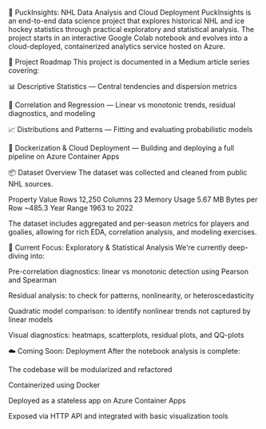🏒 PuckInsights: NHL Data Analysis and Cloud Deployment
PuckInsights is an end-to-end data science project that explores historical NHL and ice hockey statistics through practical exploratory and statistical analysis. The project starts in an interactive Google Colab notebook and evolves into a cloud-deployed, containerized analytics service hosted on Azure.

🚀 Project Roadmap
This project is documented in a Medium article series covering:

📊 Descriptive Statistics — Central tendencies and dispersion metrics

🔗 Correlation and Regression — Linear vs monotonic trends, residual diagnostics, and modeling

📈 Distributions and Patterns — Fitting and evaluating probabilistic models

🐳 Dockerization & Cloud Deployment — Building and deploying a full pipeline on Azure Container Apps

📦 Dataset Overview
The dataset was collected and cleaned from public NHL sources.

Property	Value
Rows	12,250
Columns	23
Memory Usage	5.67 MB
Bytes per Row	~485.3
Year Range	1963 to 2022

The dataset includes aggregated and per-season metrics for players and goalies, allowing for rich EDA, correlation analysis, and modeling exercises.

🧪 Current Focus: Exploratory & Statistical Analysis
We're currently deep-diving into:

Pre-correlation diagnostics: linear vs monotonic detection using Pearson and Spearman

Residual analysis: to check for patterns, nonlinearity, or heteroscedasticity

Quadratic model comparison: to identify nonlinear trends not captured by linear models

Visual diagnostics: heatmaps, scatterplots, residual plots, and QQ-plots

☁️ Coming Soon: Deployment
After the notebook analysis is complete:

The codebase will be modularized and refactored

Containerized using Docker

Deployed as a stateless app on Azure Container Apps

Exposed via HTTP API and integrated with basic visualization tools
